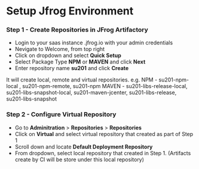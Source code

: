 # Setup Jfrog Environment

### Step 1 - Create Repositories in JFrog Artifactory

- Login to your saas instance <XXXXX>.jfrog.io with  your admin credentials
- Nevigate to Welcome, <user> from top right
- Click on dropdown and select **Quick Setup**
- Select Package Type **NPM** or **MAVEN** and click **Next**
- Enter repository name **su201** and click **Create**


It will create local, remote and virtual repositories. 
e.g. 
NPM - su201-npm-local , su201-npm-remote, su201-npm
MAVEN - su201-libs-release-local, su201-libs-snapshot-local, su201-maven-jcenter, su201-libs-release, su201-libs-snapshot

### Step 2 - Configure Virtual Repository

- Go to **Adminitration** > **Repositories** > **Repositories**
- Click on **Virtual** and select virtual repository that created as part of Step 1
- Scroll down and locate **Default Deployment Repository**
- From dropdown, select local repository that created in Step 1. (Artifacts create by CI will be store under this local repository)




